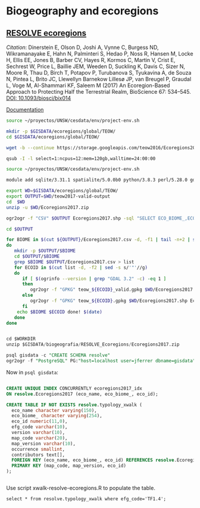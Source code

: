 # Biogeography and ecoregions


## [RESOLVE ecoregions](https://ecoregions2017.appspot.com)

*Citation*: Dinerstein E, Olson D, Joshi A, Vynne C, Burgess ND, Wikramanayake E, Hahn N, Palminteri S, Hedao P, Noss R, Hansen M, Locke H, Ellis EE, Jones B, Barber CV, Hayes R, Kormos C, Martin V, Crist E, Sechrest W, Price L, Baillie JEM, Weeden D, Suckling K, Davis C, Sizer N, Moore R, Thau D, Birch T, Potapov P, Turubanova S, Tyukavina A, de Souza N, Pintea L, Brito JC, Llewellyn Barnekow Lillesø JP, van Breugel P, Graudal L, Voge M, Al-Shammari KF, Saleem M (2017) An Ecoregion-Based Approach to Protecting Half the Terrestrial Realm, BioScience 67: 534–545. [DOI: 10.1093/biosci/bix014](https://doi.org/10.1093/biosci/bix014)

[Documentation](https://developers.google.com/earth-engine/datasets/catalog/RESOLVE_ECOREGIONS_2017)


```sh
source ~/proyectos/UNSW/cesdata/env/project-env.sh

mkdir -p $GISDATA/ecoregions/global/TEOW/
cd $GISDATA/ecoregions/global/TEOW/

wget -b --continue https://storage.googleapis.com/teow2016/Ecoregions2017.zip

```




```sh
qsub -I -l select=1:ncpus=12:mem=120gb,walltime=24:00:00

source ~/proyectos/UNSW/cesdata/env/project-env.sh

module add sqlite/3.31.1 spatialite/5.0.0b0 python/3.8.3 perl/5.28.0 gdal/3.2.1 geos/3.8.1

export WD=$GISDATA/ecoregions/global/TEOW/
export OUTPUT=$WD/teow2017-valid-output
cd  $WD
unzip -u $WD/Ecoregions2017.zip

ogr2ogr -f "CSV" $OUTPUT Ecoregions2017.shp -sql "SELECT ECO_BIOME_,ECO_ID,ECO_NAME FROM Ecoregions2017"

cd $OUTPUT

for BIOME in $(cut ${OUTPUT}/Ecoregions2017.csv -d, -f1 | tail -n+2 | sort | uniq)
do
   mkdir -p $OUTPUT/$BIOME
   cd $OUTPUT/$BIOME
   grep $BIOME $OUTPUT/Ecoregions2017.csv > list
   for ECOID in $(cut list -d, -f2 | sed -s s/'"'//g)
   do
      if [ $(ogrinfo --version | grep "GDAL 3.2" -c) -eq 1 ]
      then
         ogr2ogr -f "GPKG" teow_${ECOID}_valid.gpkg $WD/Ecoregions2017.shp Ecoregions2017 -where "ECO_ID='${ECOID}'" -nlt PROMOTE_TO_MULTI -t_srs "+proj=longlat +datum=WGS84" -makevalid
      else
         ogr2ogr -f "GPKG" teow_${ECOID}.gpkg $WD/Ecoregions2017.shp Ecoregions2017 -where "ECO_ID='${ECOID}'" -nlt PROMOTE_TO_MULTI -t_srs "+proj=longlat +datum=WGS84"      
      fi      
    echo $BIOME $ECOID done! $(date)
   done
done

```




```sql

cd $WORKDIR
unzip $GISDATA/biogeografia/RESOLVE_Ecoregions/Ecoregions2017.zip

psql gisdata -c "CREATE SCHEMA resolve"
ogr2ogr -f "PostgreSQL" PG:"host=localhost user=jferrer dbname=gisdata"  Ecoregions2017.shp -lco SCHEMA=resolve -nlt PROMOTE_TO_MULTI
```

Now in `psql gisdata`:

```sql

CREATE UNIQUE INDEX CONCURRENTLY ecoregions2017_idx
ON resolve.Ecoregions2017 (eco_name, eco_biome_, eco_id);

CREATE TABLE IF NOT EXISTS resolve.typology_xwalk (
  eco_name character varying(150),
  eco_biome_ character varying(254),
  eco_id numeric(11,0),
  efg_code varchar(10),
  version varchar(10),
  map_code varchar(20),
  map_version varchar(10),
  occurrence smallint,
  contributors text[],
  FOREIGN KEY (eco_name, eco_biome_, eco_id) REFERENCES resolve.Ecoregions2017 (eco_name, eco_biome_, eco_id),
  PRIMARY KEY (map_code, map_version, eco_id)
);



```

Use script xwalk-resolve-ecoregions.R to populate the table.


` select * from resolve.typology_xwalk where efg_code='TF1.4'; `
